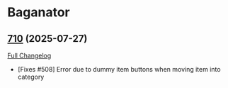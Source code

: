 # Baganator

## [710](https://github.com/Baganator/Baganator/tree/710) (2025-07-27)
[Full Changelog](https://github.com/Baganator/Baganator/compare/709...710) 

- [Fixes #508] Error due to dummy item buttons when moving item into category  
